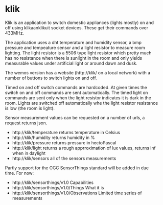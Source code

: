 # klik

Klik is an application to switch domestic appliances (lights mostly) on and off using klikaanklikuit socket devices. These get their commands over 433MHz.

The application uses a dht temperature and humidity sensor, a bmp pressure and tempeature sensor and a light resistor to measure room lighting. The light resistor is a 5506 type light resistor which pretty much has no resistance when there is sunlight in the room and only yields measurable values under artificial light or around dawn and dusk.

The wemos version has a website (http://klik/ on a local network) with a number of buttons to switch lights on and off.

Timed on and off switch commands are hardcoded. At given times the switch on and off commands are sent automatically. The timed light on commands are sent only when the light resistor indicates it is dark in the room. Lights are switched off automatically whe the light resistor resistance is low (the room is light).

Sensor measurement values can be requested on a number of urls, a request returns json.
- http://klik/temperature returns temperature in Celsius
- http://klik/humidity    returns humidity in %
- http://klik/pressure    returns pressure in hectoPascal
- http://klik/light       returns a rough apprroximation of lux values, returns inf when in daylight
- http://klik/sensors     all of the sensors measurements

Partly support for the OGC SensorThings standard will be added in due time. For now:
- http://klik/sensorthings/v1.0                 Capabilities
- http://klik/sensorthings/v1.0/Things          What it is
- http://klik/sensorthings/v1.0/Observations    Limited time series of measurements    
